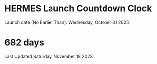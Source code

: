 # HERMES Launch Countdown Clock

Launch date (No Earlier Than): Wednesday, October 01 2025
# 682 days

Last Updated Saturday, November 18 2023